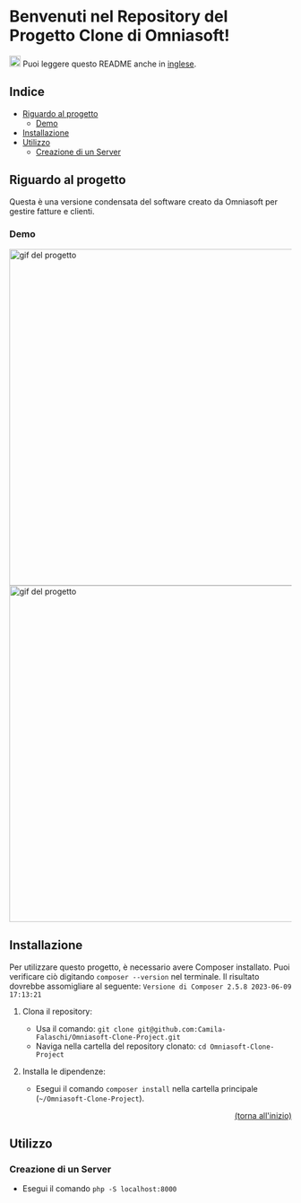 # Benvenuti nel Repository del Progetto Clone di Omniasoft!

<div>
  <p>
    <img src="https://user-images.githubusercontent.com/102390423/227807440-34793b38-b08b-4057-bc89-8aa7f55edeff.png" alt="icona di traduzione" width="20">
    Puoi leggere questo README anche in <a href="https://github.com/Camila-Falaschi/Omniasoft-Clone-Project/blob/master/readme.eng.md">inglese</a>.
  </p>
</div>


## Indice

- [Riguardo al progetto](#riguardo-al-progetto)
  - [Demo](#demo)
- [Installazione](#installazione)
- [Utilizzo](#utilizzo)
  - [Creazione di un Server](#creazione-di-un-server)

## Riguardo al progetto
Questa è una versione condensata del software creato da Omniasoft per gestire fatture e clienti.

### Demo
<img src="https://github.com/Camila-Falaschi/Omniasoft-Clone-Project/assets/102390423/95410ad5-4d54-44af-9f4e-e61d3c7bab8c" alt="gif del progetto" width="600">
<img src="https://github.com/Camila-Falaschi/Omniasoft-Clone-Project/assets/102390423/95eca616-db68-4548-851a-0c5c96f7f82b" alt="gif del progetto" width="600">

## Installazione
Per utilizzare questo progetto, è necessario avere Composer installato.
Puoi verificare ciò digitando `composer --version` nel terminale.
Il risultato dovrebbe assomigliare al seguente:
`Versione di Composer 2.5.8 2023-06-09 17:13:21`

1. Clona il repository:
   - Usa il comando: `git clone git@github.com:Camila-Falaschi/Omniasoft-Clone-Project.git`
   - Naviga nella cartella del repository clonato: `cd Omniasoft-Clone-Project`

2. Installa le dipendenze:
   - Esegui il comando `composer install` nella cartella principale (`~/Omniasoft-Clone-Project`).
<p align="right"><a href="#benvenuti-nel-repository-del-progetto-clone-di-omniasoft">(torna all'inizio)</a></p>


## Utilizzo
### Creazione di un Server
  - Esegui il comando `php -S localhost:8000`



